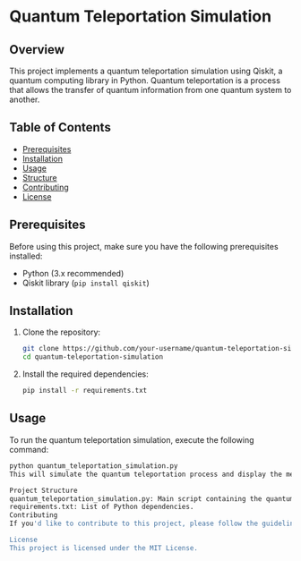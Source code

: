 # Quantum Teleportation Simulation

## Overview

This project implements a quantum teleportation simulation using Qiskit, a quantum computing library in Python. Quantum teleportation is a process that allows the transfer of quantum information from one quantum system to another.

## Table of Contents

- [Prerequisites](#prerequisites)
- [Installation](#installation)
- [Usage](#usage)
- [Structure](#project-structure)
- [Contributing](#contributing)
- [License](#license)

## Prerequisites

Before using this project, make sure you have the following prerequisites installed:

- Python (3.x recommended)
- Qiskit library (`pip install qiskit`)

## Installation

1. Clone the repository:

    ```bash
    git clone https://github.com/your-username/quantum-teleportation-simulation.git
    cd quantum-teleportation-simulation
    ```

2. Install the required dependencies:

    ```bash
    pip install -r requirements.txt
    ```

## Usage

To run the quantum teleportation simulation, execute the following command:

```bash
python quantum_teleportation_simulation.py
This will simulate the quantum teleportation process and display the measurement results.

Project Structure
quantum_teleportation_simulation.py: Main script containing the quantum teleportation simulation code.
requirements.txt: List of Python dependencies.
Contributing
If you'd like to contribute to this project, please follow the guidelines in CONTRIBUTING.md.

License
This project is licensed under the MIT License.
